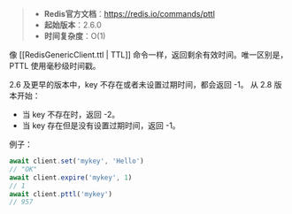 > - **Redis官方文档**：https://redis.io/commands/pttl
> - **起始版本**：2.6.0
> - **时间复杂度**：O(1)

像 [[RedisGenericClient.ttl | TTL]] 命令一样，返回剩余有效时间。唯一区别是，PTTL 使用毫秒级时间戳。

2.6 及更早的版本中，key 不存在或者未设置过期时间，都会返回 -1。
从 2.8 版本开始：
- 当 key 不存在时，返回 -2。
- 当 key 存在但是没有设置过期时间，返回 -1。

例子：

```typescript
await client.set('mykey', 'Hello')
// "OK"
await client.expire('mykey', 1)
// 1
await client.pttl('mykey')
// 957
```

